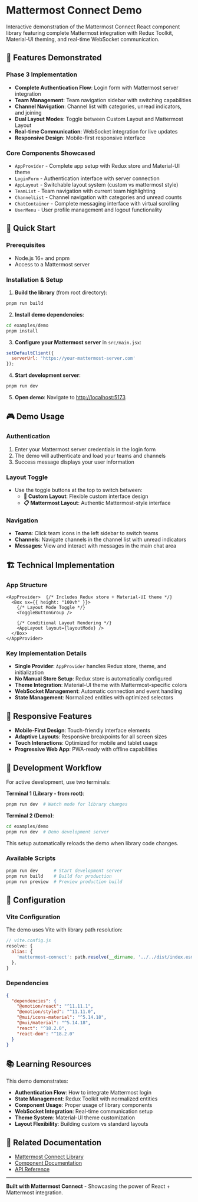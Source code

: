 # Mattermost Connect Demo

Interactive demonstration of the Mattermost Connect React component library featuring complete Mattermost integration with Redux Toolkit, Material-UI theming, and real-time WebSocket communication.

## 🚀 Features Demonstrated

### Phase 3 Implementation
- **Complete Authentication Flow**: Login form with Mattermost server integration
- **Team Management**: Team navigation sidebar with switching capabilities  
- **Channel Navigation**: Channel list with categories, unread indicators, and joining
- **Dual Layout Modes**: Toggle between Custom Layout and Mattermost Layout
- **Real-time Communication**: WebSocket integration for live updates
- **Responsive Design**: Mobile-first responsive interface

### Core Components Showcased
- `AppProvider` - Complete app setup with Redux store and Material-UI theme
- `LoginForm` - Authentication interface with server connection
- `AppLayout` - Switchable layout system (custom vs mattermost style)
- `TeamList` - Team navigation with current team highlighting
- `ChannelList` - Channel navigation with categories and unread counts
- `ChatContainer` - Complete messaging interface with virtual scrolling
- `UserMenu` - User profile management and logout functionality

## 🏁 Quick Start

### Prerequisites
- Node.js 16+ and pnpm
- Access to a Mattermost server

### Installation & Setup

1. **Build the library** (from root directory):
```bash
pnpm run build
```

2. **Install demo dependencies**:
```bash
cd examples/demo
pnpm install
```

3. **Configure your Mattermost server** in `src/main.jsx`:
```javascript
setDefaultClient({ 
  serverUrl: 'https://your-mattermost-server.com' 
});
```

4. **Start development server**:
```bash
pnpm run dev
```

5. **Open demo**: Navigate to [http://localhost:5173](http://localhost:5173)

## 🎮 Demo Usage

### Authentication
1. Enter your Mattermost server credentials in the login form
2. The demo will authenticate and load your teams and channels
3. Success message displays your user information

### Layout Toggle
- Use the toggle buttons at the top to switch between:
  - **🎨 Custom Layout**: Flexible custom interface design
  - **📋 Mattermost Layout**: Authentic Mattermost-style interface

### Navigation
- **Teams**: Click team icons in the left sidebar to switch teams
- **Channels**: Navigate channels in the channel list with unread indicators
- **Messages**: View and interact with messages in the main chat area

## 🏗️ Technical Implementation

### App Structure
```tsx
<AppProvider>  {/* Includes Redux store + Material-UI theme */}
  <Box sx={{ height: "100vh" }}>
    {/* Layout Mode Toggle */}
    <ToggleButtonGroup />
    
    {/* Conditional Layout Rendering */}
    <AppLayout layout={layoutMode} />
  </Box>
</AppProvider>
```

### Key Implementation Details
- **Single Provider**: `AppProvider` handles Redux store, theme, and initialization
- **No Manual Store Setup**: Redux store is automatically configured
- **Theme Integration**: Material-UI theme with Mattermost-specific colors
- **WebSocket Management**: Automatic connection and event handling
- **State Management**: Normalized entities with optimized selectors

## 📱 Responsive Features

- **Mobile-First Design**: Touch-friendly interface elements
- **Adaptive Layouts**: Responsive breakpoints for all screen sizes
- **Touch Interactions**: Optimized for mobile and tablet usage
- **Progressive Web App**: PWA-ready with offline capabilities

## 🔧 Development Workflow

For active development, use two terminals:

**Terminal 1 (Library - from root)**:
```bash
pnpm run dev  # Watch mode for library changes
```

**Terminal 2 (Demo)**:
```bash
cd examples/demo
pnpm run dev  # Demo development server
```

This setup automatically reloads the demo when library code changes.

### Available Scripts
```bash
pnpm run dev      # Start development server
pnpm run build    # Build for production  
pnpm run preview  # Preview production build
```

## 🔧 Configuration

### Vite Configuration
The demo uses Vite with library path resolution:
```javascript
// vite.config.js
resolve: {
  alias: {
    'mattermost-connect': path.resolve(__dirname, '../../dist/index.esm.js'),
  },
}
```

### Dependencies
```json
{
  "dependencies": {
    "@emotion/react": "^11.11.1",
    "@emotion/styled": "^11.11.0", 
    "@mui/icons-material": "^5.14.18",
    "@mui/material": "^5.14.18",
    "react": "^18.2.0",
    "react-dom": "^18.2.0"
  }
}
```

## 📚 Learning Resources

This demo demonstrates:
- **Authentication Flow**: How to integrate Mattermost login
- **State Management**: Redux Toolkit with normalized entities
- **Component Usage**: Proper usage of library components
- **WebSocket Integration**: Real-time communication setup
- **Theme System**: Material-UI theme customization
- **Layout Flexibility**: Building custom vs standard layouts

## 🔗 Related Documentation

- [Mattermost Connect Library](../../README.md)
- [Component Documentation](../../docs/components.md)
- [API Reference](../../docs/api.md)

---

**Built with Mattermost Connect** - Showcasing the power of React + Mattermost integration.
